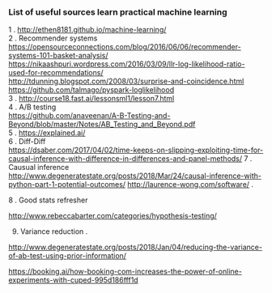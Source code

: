 ### List of useful sources learn practical machine learning 

1 . http://ethen8181.github.io/machine-learning/  
2 . Recommender systems  
https://opensourceconnections.com/blog/2016/06/06/recommender-systems-101-basket-analysis/  
https://nikaashpuri.wordpress.com/2016/03/09/llr-log-likelihood-ratio-used-for-recommendations/  
http://tdunning.blogspot.com/2008/03/surprise-and-coincidence.html  
https://github.com/talmago/pyspark-loglikelihood  
3 . http://course18.fast.ai/lessonsml1/lesson7.html  
4 . A/B testing   
https://github.com/anaveenan/A-B-Testing-and-Beyond/blob/master/Notes/AB_Testing_and_Beyond.pdf  
5 . https://explained.ai/  
6 . Diff-Diff  
https://dsaber.com/2017/04/02/time-keeps-on-slipping-exploiting-time-for-causal-inference-with-difference-in-differences-and-panel-methods/
7 . Causual inference  
http://www.degeneratestate.org/posts/2018/Mar/24/causal-inference-with-python-part-1-potential-outcomes/
http://laurence-wong.com/software/ .    

8 . Good stats refresher 

http://www.rebeccabarter.com/categories/hypothesis-testing/   

9. Variance reduction .    

http://www.degeneratestate.org/posts/2018/Jan/04/reducing-the-variance-of-ab-test-using-prior-information/

https://booking.ai/how-booking-com-increases-the-power-of-online-experiments-with-cuped-995d186fff1d







